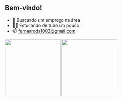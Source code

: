 ## Bem-vindo!

- 🔭 Buscando um emprego na área
- 👨‍💻 Estudando de tudo um pouco
- 📫 fernanrods1002@gmail.com

<div>
  <a href="https://www.linkedin.com/in/fernando-rodrigues-del-franco-65b94b20b/">
  <img height="180em" src="https://github-readme-stats.vercel.app/api?username=fernandorodrigues1002&show_icons=true&theme=tokyonight">
  <img height="180em" src="https://github-readme-stats.vercel.app/api/top-langs/?username=anuraghazra&layout=compact&theme=tokyonight">

</div>
